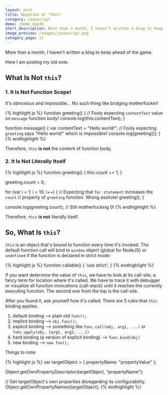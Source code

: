 ```yaml
---
layout: post
title: Negation of "this"
category: javascript
demo: /demo_day30
short_description: More than a month, I haven't written a blog to keep ahead of the game.
image_preview: /images/javascript.png
category_page: js
---
```


More than a month, I haven't written a blog to keep ahead of the game.

Here I am posting my old note.

## What Is Not `this`?

### 1. It Is Not Function Scope!

It's obnoxious and impossible...
No such thing like bridging motherfucker!

{% highlight js %}
  function greeting() {
    // Fooly expecting `contentText` value on `message` function body!
    console.log(this.contentText);
  }

  function message() {
    var contentText = "Hello world!";
    // Fooly expecting `greeting` says "Hello world!" which is impossible!
    console.log(greeting());
  }
{% endhighlight %}

Therefore, `this` **is not** the content of function body.

### 2. It Is Not Literally Itself

{% highlight js %}
  function greeting() {
    this.count += 1;
  }

  greeting.count = 0;

  for (var i = 1; i < 10; i++) {
    // Expecting that `for statement` increases the `count`
    // property of `greeting` function. Wrong asshole!
    greeting();
  }

  console.log(greeting.count); // Still motherfucking 0!
{% endhighlight %}

Therefore, `this` **is not** literally itself.

## So, What Is `this`?

`this` is an object that's bound to function every time it's invoked.
The default function call will bind to `window` object (global for NodeJS) or
`undefined` if the function is declared in strict mode:

{% highlight js %}
  function callable() {
    'use strict';
  }
{% endhighlight %}

If you want determine the value of `this`, we have to look at its call-site, a fancy
term for location where it's called. We have to trace it with debugger or visualize
all function invocations (call-stack) until it reaches the currently executing function.
The second one from the top is the call-site.

After you found it, ask yourself how it's called. There are 5 rules that `this` binding applies.

1. default binding --> plain old `func();`
2. implicit binding --> `obj.func();`
3. explicit binding --> something like `func.call(obj, arg1, ...)` or `func.apply(obj, [arg1, arg2, ...])`
4. hard binding (a version of explicit binding) --> `func.bind(obj)`
5. new binding --> `new fun();`


Things to note:

{% highlight js %}
  var targetObject = {
    propertyName: "propertyValue"
  };

  Object.getOwnPropertyDescriptor(targetObject, "propertyName");

  // Get targetObject's own properties disregarding its configurability.
  Object.getOwnPropertyNames(targetObject);
{% endhighlight %}
